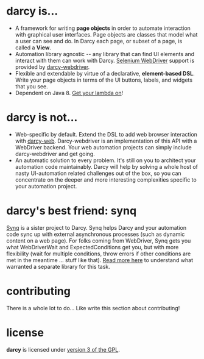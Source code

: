 **darcy** is...
=========

* A framework for writing **page objects** in order to automate interaction with graphical user interfaces. Page objects are classes that model what a user can see and do. In Darcy each page, or subset of a page, is called a **View**.
* Automation library agnostic -- any library that can find UI elements and interact with them can work with Darcy. [Selenium WebDriver](https://code.google.com/p/selenium/) support is provided by [darcy-webdriver](https://github.com/rh-darcy/darcy-webdriver).
* Flexible and extendable by virtue of a declarative, **element-based DSL**. Write your page objects in terms of the UI buttons, labels, and widgets that you see. 
* Dependent on Java 8. [Get your lambda on](http://docs.oracle.com/javase/tutorial/java/javaOO/lambdaexpressions.html)!

**darcy** is not...
=========

* Web-specific by default. Extend the DSL to add web browser interaction with [darcy-web](https://github.com/rh-darcy/darcy-web). Darcy-webdriver is an implementation of this API with a WebDriver backend. Your web automation projects can simply include darcy-webdriver and get going.
* An automatic solution to every problem. It's still on you to architect your automation code maintainably. Darcy will help by solving a whole host of nasty UI-automation related challenges out of the box, so you can concentrate on the deeper and more interesting complexities specific to your automation project.

darcy's best friend: **synq**
====

[Synq](https://github.com/rh-darcy/synq) is a sister project to Darcy. Synq helps Darcy and your automation code sync up with external asynchronous processes (such as dynamic content on a web page). For folks coming from WebDriver, Synq gets you what WebDriverWait and ExpectedConditions get you, but with more flexibility (wait for multiple conditions, throw errors if other conditions are met in the meantime ... stuff like that). [Read more here][1] to understand what warranted a separate library for this task.

contributing
============

There is a whole lot to do... Like write this section about contributing!

license
=======

**darcy** is licensed under [version 3 of the GPL][2].


  [1]: https://github.com/rh-darcy/synq
  [2]: https://www.gnu.org/copyleft/gpl.html
